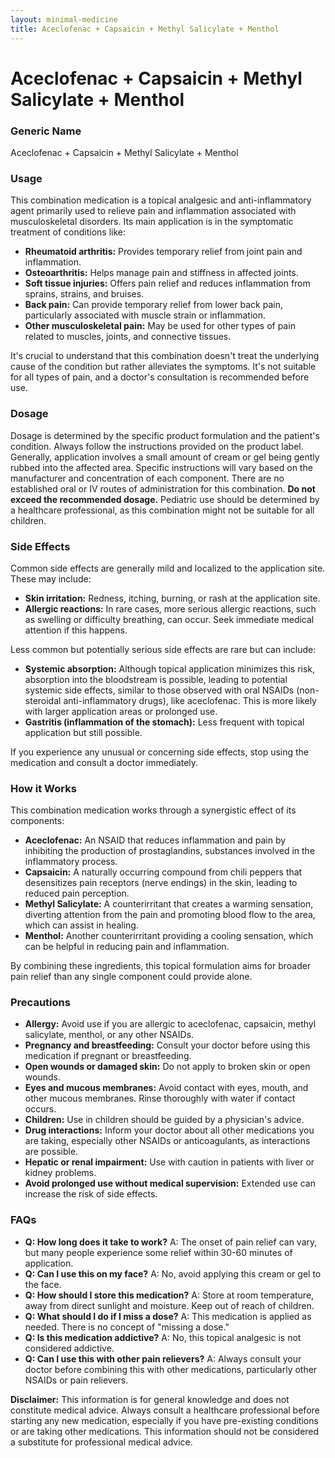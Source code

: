 ```yaml
---
layout: minimal-medicine
title: Aceclofenac + Capsaicin + Methyl Salicylate + Menthol
---
```


# Aceclofenac + Capsaicin + Methyl Salicylate + Menthol
### Generic Name
Aceclofenac + Capsaicin + Methyl Salicylate + Menthol


### Usage

This combination medication is a topical analgesic and anti-inflammatory agent primarily used to relieve pain and inflammation associated with musculoskeletal disorders.  Its main application is in the symptomatic treatment of conditions like:

* **Rheumatoid arthritis:**  Provides temporary relief from joint pain and inflammation.
* **Osteoarthritis:**  Helps manage pain and stiffness in affected joints.
* **Soft tissue injuries:**  Offers pain relief and reduces inflammation from sprains, strains, and bruises.
* **Back pain:** Can provide temporary relief from lower back pain, particularly associated with muscle strain or inflammation.
* **Other musculoskeletal pain:**  May be used for other types of pain related to muscles, joints, and connective tissues.


It's crucial to understand that this combination doesn't treat the underlying cause of the condition but rather alleviates the symptoms.  It's not suitable for all types of pain, and a doctor's consultation is recommended before use.


### Dosage

Dosage is determined by the specific product formulation and the patient's condition.  Always follow the instructions provided on the product label.  Generally, application involves a small amount of cream or gel being gently rubbed into the affected area.  Specific instructions will vary based on the manufacturer and concentration of each component.  There are no established oral or IV routes of administration for this combination.  **Do not exceed the recommended dosage.**  Pediatric use should be determined by a healthcare professional, as this combination might not be suitable for all children.



### Side Effects

Common side effects are generally mild and localized to the application site.  These may include:

* **Skin irritation:**  Redness, itching, burning, or rash at the application site.
* **Allergic reactions:** In rare cases, more serious allergic reactions, such as swelling or difficulty breathing, can occur.  Seek immediate medical attention if this happens.


Less common but potentially serious side effects are rare but can include:

* **Systemic absorption:** Although topical application minimizes this risk, absorption into the bloodstream is possible, leading to potential systemic side effects,  similar to those observed with oral NSAIDs (non-steroidal anti-inflammatory drugs), like aceclofenac.  This is more likely with larger application areas or prolonged use.
* **Gastritis (inflammation of the stomach):**  Less frequent with topical application but still possible.

If you experience any unusual or concerning side effects, stop using the medication and consult a doctor immediately.



### How it Works

This combination medication works through a synergistic effect of its components:

* **Aceclofenac:** An NSAID that reduces inflammation and pain by inhibiting the production of prostaglandins, substances involved in the inflammatory process.
* **Capsaicin:**  A naturally occurring compound from chili peppers that desensitizes pain receptors (nerve endings) in the skin, leading to reduced pain perception.
* **Methyl Salicylate:** A counterirritant that creates a warming sensation, diverting attention from the pain and promoting blood flow to the area, which can assist in healing.
* **Menthol:**  Another counterirritant providing a cooling sensation, which can be helpful in reducing pain and inflammation.


By combining these ingredients, this topical formulation aims for broader pain relief than any single component could provide alone.



### Precautions

* **Allergy:** Avoid use if you are allergic to aceclofenac, capsaicin, methyl salicylate, menthol, or any other NSAIDs.
* **Pregnancy and breastfeeding:**  Consult your doctor before using this medication if pregnant or breastfeeding.
* **Open wounds or damaged skin:**  Do not apply to broken skin or open wounds.
* **Eyes and mucous membranes:**  Avoid contact with eyes, mouth, and other mucous membranes.  Rinse thoroughly with water if contact occurs.
* **Children:** Use in children should be guided by a physician's advice.
* **Drug interactions:**  Inform your doctor about all other medications you are taking, especially other NSAIDs or anticoagulants, as interactions are possible.
* **Hepatic or renal impairment:** Use with caution in patients with liver or kidney problems.
* **Avoid prolonged use without medical supervision:**  Extended use can increase the risk of side effects.



### FAQs

* **Q: How long does it take to work?** A:  The onset of pain relief can vary, but many people experience some relief within 30-60 minutes of application.
* **Q: Can I use this on my face?** A: No, avoid applying this cream or gel to the face.
* **Q: How should I store this medication?** A: Store at room temperature, away from direct sunlight and moisture. Keep out of reach of children.
* **Q:  What should I do if I miss a dose?** A: This medication is applied as needed. There is no concept of "missing a dose."
* **Q:  Is this medication addictive?** A: No, this topical analgesic is not considered addictive.
* **Q:  Can I use this with other pain relievers?** A: Always consult your doctor before combining this with other medications, particularly other NSAIDs or pain relievers.


**Disclaimer:** This information is for general knowledge and does not constitute medical advice. Always consult a healthcare professional before starting any new medication, especially if you have pre-existing conditions or are taking other medications.  This information should not be considered a substitute for professional medical advice.
